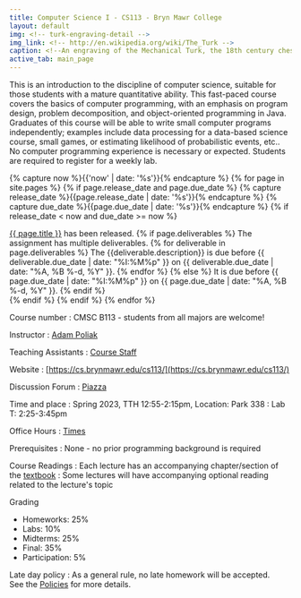 ```yaml
---
title: Computer Science I - CS113 - Bryn Mawr College
layout: default
img: <!-- turk-engraving-detail -->
img_link: <!-- http://en.wikipedia.org/wiki/The_Turk -->
caption: <!--An engraving of the Mechanical Turk, the 18th century chess-playing automaton -->
active_tab: main_page 
---
```



This is an introduction to the discipline of computer science, suitable for those students with a mature quantitative ability. This fast-paced course covers the basics of computer programming, with an emphasis on program design, problem decomposition, and object-oriented programming in Java. Graduates of this course will be able to write small computer programs independently; examples include data processing for a data-based science course, small games, or estimating likelihood of probabilistic events, etc.. No computer programming experience is necessary or expected. Students are required to register for a weekly lab.

<!-- Display an alert about upcoming homework assignments -->
{% capture now %}{{'now' | date: '%s'}}{% endcapture %}
{% for page in site.pages %}
{% if page.release_date and page.due_date %}
{% capture release_date %}{{page.release_date | date: '%s'}}{% endcapture %}
{% capture due_date %}{{page.due_date | date: '%s'}}{% endcapture %}
{% if release_date < now and due_date >= now %}
<div class="alert alert-info">
<a href="{{page.url}}">{{ page.title }}</a> has been released.  
{% if page.deliverables %}
The assignment has multiple deliverables.
{% for deliverable in page.deliverables %}
The {{deliverable.description}} is due before {{ deliverable.due_date | date: "%I:%M%p" }} on {{ deliverable.due_date | date: "%A, %B %-d, %Y" }}.  
{% endfor %}
{% else %}
It is due before {{ page.due_date | date: "%I:%M%p" }} on {{ page.due_date | date: "%A, %B %-d, %Y" }}.
{% endif %}
</div>
{% endif %}
{% endif %}
{% endfor %}
<!-- End alert for upcoming homework assignments -->


<!--
<div class="alert alert-info" markdown="1">
Check out the [excellent final projects](http://crowdsourcing-class.org/final-projects-2016.html) from last year's class.
</div>
-->


Course number
: CMSC B113 - students from all majors are welcome!

Instructor
: [Adam Poliak](http://azpoliak.github.io)

Teaching Assistants
: [Course Staff](staff.html) 

Website 
: [https://cs.brynmawr.edu/cs113/](https://cs.brynmawr.edu/cs113/)

Discussion Forum
: [Piazza](https://piazza.com/brynmawr/spring2023/cs113)

Time and place
: Spring 2023, TTH 12:55-2:15pm, Location: Park 338
: Lab T: 2:25-3:45pm

Office Hours
: <a href="{{ site.url }}{{ site.baseurl }}/office-hours.html">Times</a>

Prerequisites
: None - no prior programming background is required

Course Readings
: Each lecture has an accompanying chapter/section of the [textbook](https://cs.brynmawr.edu/cs113/textbook)
: Some lectures will have accompanying optional reading related to the lecture's topic

Grading
* Homeworks: 25%
* Labs: 10%
* Midterms: 25%
* Final: 35% 
* Participation: 5%


Late day policy
: As a general rule, no late homework will be accepted.
<br>
See the <a href="{{ site.url }}{{ site.baseurl }}/office-hours.html">Policies</a> for more details.

<!--#### Acknowledgments-->
